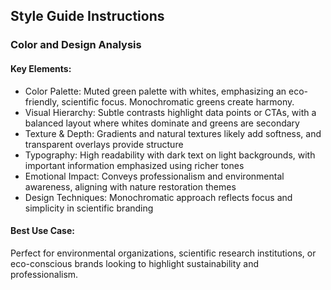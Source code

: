 ## Style Guide Instructions

### Color and Design Analysis

#### Key Elements:
- Color Palette: Muted green palette with whites, emphasizing an eco-friendly, scientific focus. Monochromatic greens create harmony.
- Visual Hierarchy: Subtle contrasts highlight data points or CTAs, with a balanced layout where whites dominate and greens are secondary
- Texture & Depth: Gradients and natural textures likely add softness, and transparent overlays provide structure
- Typography: High readability with dark text on light backgrounds, with important information emphasized using richer tones
- Emotional Impact: Conveys professionalism and environmental awareness, aligning with nature restoration themes
- Design Techniques: Monochromatic approach reflects focus and simplicity in scientific branding

#### Best Use Case:
Perfect for environmental organizations, scientific research institutions, or eco-conscious brands looking to highlight sustainability and professionalism. 